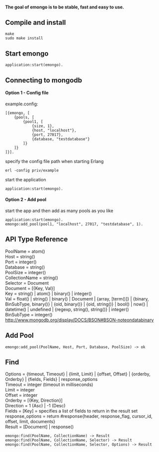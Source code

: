 #### The goal of emongo is to be stable, fast and easy to use.

## Compile and install

	make
	sudo make install
	
## Start emongo

	application:start(emongo).
	
## Connecting to mongodb

#### Option 1 - Config file

example.config:
	
	[{emongo, [
		{pools, [
			{pool1, [
				{size, 1},
				{host, "localhost"},
				{port, 27017},
				{database, "testdatabase"}
			]}
		]}
	]}].
	
specify the config file path when starting Erlang

	erl -config priv/example

start the application

	application:start(emongo).
	
#### Option 2 - Add pool

start the app and then add as many pools as you like

	application:start(emongo).
	emongo:add_pool(pool1, "localhost", 27017, "testdatabase", 1).
	
## API Type Reference

PoolName = atom()  
Host = string()  
Port = integer()  
Database = string()  
PoolSize = integer()  
CollectionName = string()  
Selector = Document  
Document = [{Key, Val}]  
Key = string() | atom() | binary() | integer()  
Val = float() | string() | binary() | Document | {array, [term()]} | {binary, BinSubType, binary()} | {oid, binary()} | {oid, string()} | bool() | now() | datetime() | undefined | {regexp, string(), string()} | integer()  
BinSubType = integer() <http://www.mongodb.org/display/DOCS/BSON#BSON-noteondatabinary>  

## Add Pool

	emongo:add_pool(PoolName, Host, Port, Database, PoolSize) -> ok

## Find
	
Options = {timeout, Timeout} | {limit, Limit} | {offset, Offset} | {orderby, Orderby} | {fields, Fields} | response_options  
Timeout = integer (timeout in milliseconds)  
Limit = integer  
Offset = integer  
Orderby = [{Key, Direction}]  
Direction = 1 (Asc) | -1 (Desc)  
Fields = [Key] = specifies a list of fields to return in the result set  
response_options = return #response{header, response_flag, cursor_id, offset, limit, documents}  
Result = [Document] | response()  
	
	emongo:find(PoolName, CollectionName) -> Result
	emongo:find(PoolName, CollectionName, Selector) -> Result
	emongo:find(PoolName, CollectionName, Selector, Options) -> Result